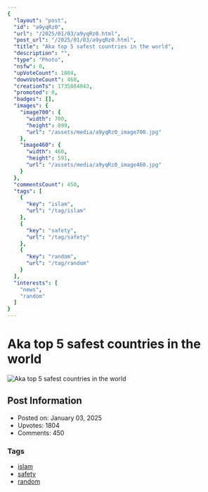 ```yaml
---
{
  "layout": "post",
  "id": "a9yqRz0",
  "url": "/2025/01/03/a9yqRz0.html",
  "post_url": "/2025/01/03/a9yqRz0.html",
  "title": "Aka top 5 safest countries in the world",
  "description": "",
  "type": "Photo",
  "nsfw": 0,
  "upVoteCount": 1804,
  "downVoteCount": 460,
  "creationTs": 1735884043,
  "promoted": 0,
  "badges": [],
  "images": {
    "image700": {
      "width": 700,
      "height": 899,
      "url": "/assets/media/a9yqRz0_image700.jpg"
    },
    "image460": {
      "width": 460,
      "height": 591,
      "url": "/assets/media/a9yqRz0_image460.jpg"
    }
  },
  "commentsCount": 450,
  "tags": [
    {
      "key": "islam",
      "url": "/tag/islam"
    },
    {
      "key": "safety",
      "url": "/tag/safety"
    },
    {
      "key": "random",
      "url": "/tag/random"
    }
  ],
  "interests": [
    "news",
    "random"
  ]
}
---
```


# Aka top 5 safest countries in the world

![Aka top 5 safest countries in the world](/assets/media/a9yqRz0_image700.jpg)

## Post Information

- Posted on: January 03, 2025
- Upvotes: 1804
- Comments: 450

### Tags

- [islam](/tag/islam)
- [safety](/tag/safety)
- [random](/tag/random)
